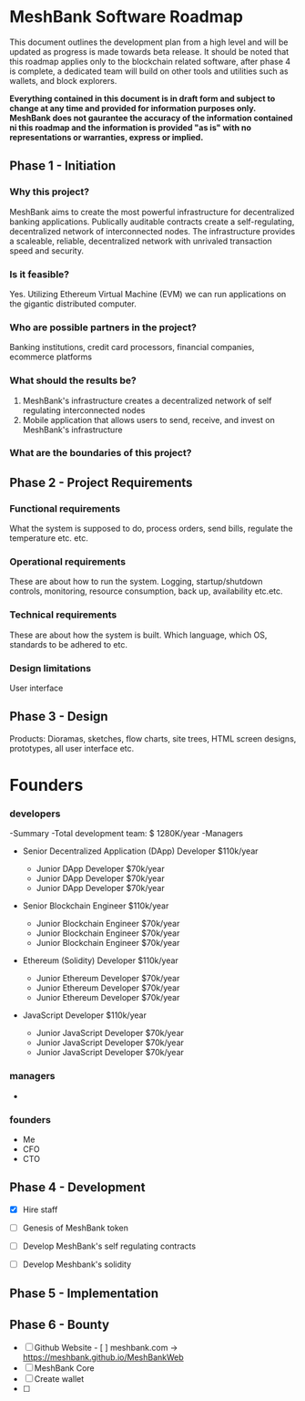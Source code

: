 # MeshBank Software Roadmap
This document outlines the development plan from a high level and will be updated as progress is made towards beta release. It should be noted that this roadmap applies only to the blockchain related software, after phase 4 is complete, a dedicated team will build on other tools and utilities such as wallets, and block explorers.

**Everything contained in this document is in draft form and subject to change at any time and provided for information purposes only. MeshBank does not gaurantee the accuracy of the information contained ni this roadmap and the information is provided "as is" with no representations or warranties, express or implied.**

## Phase 1 - Initiation
### Why this project?
MeshBank aims to create the most powerful infrastructure for decentralized banking applications. Publically auditable contracts create a self-regulating, decentralized network of interconnected nodes. The infrastructure provides a scaleable, reliable, decentralized network with unrivaled transaction speed and security.

### Is it feasible?
Yes. Utilizing Ethereum Virtual Machine (EVM) we can run applications on the gigantic distributed computer. 

### Who are possible partners in the project?
Banking institutions, credit card processors, financial companies, ecommerce platforms

### What should the results be?
1. MeshBank's infrastructure creates a decentralized network of self regulating interconnected nodes
2. Mobile application that allows users to send, receive, and invest on MeshBank's infrastructure

### What are the boundaries of this project?


## Phase 2 - Project Requirements
  
### Functional requirements
What the system is supposed to do, process orders, send bills, regulate the temperature etc. etc.

### Operational requirements
These are about how to run the system. Logging, startup/shutdown controls, monitoring, resource consumption, back up, availability etc.etc.

### Technical requirements
These are about how the system is built. Which language, which OS, standards to be adhered to etc.

### Design limitations
User interface

## Phase 3 - Design
Products:
Dioramas, sketches, flow charts, site trees, HTML screen designs, prototypes, all user interface etc.

# Founders
### developers
-Summary
  -Total development team: $ 1280K/year
  -Managers

- Senior Decentralized Application (DApp) Developer $110k/year
  - Junior DApp Developer $70k/year
  - Junior DApp Developer $70k/year
  - Junior DApp Developer $70k/year
  
- Senior Blockchain Engineer $110k/year
  - Junior Blockchain Engineer $70k/year
  - Junior Blockchain Engineer $70k/year
  - Junior Blockchain Engineer $70k/year
  
- Ethereum (Solidity) Developer $110k/year
  - Junior Ethereum Developer $70k/year
  - Junior Ethereum Developer $70k/year
  - Junior Ethereum Developer $70k/year
 
- JavaScript Developer $110k/year
  - Junior JavaScript Developer $70k/year
  - Junior JavaScript Developer $70k/year
  - Junior JavaScript Developer $70k/year
### managers
- 
### founders
- Me
- CFO
- CTO


## Phase 4 - Development
- [x] Hire staff
- [ ] Genesis of MeshBank token
- [ ] Develop MeshBank's self regulating contracts
- [ ] Develop Meshbank's solidity


## Phase 5 - Implementation

## Phase 6 - Bounty
- [ ] Github Website
      - [ ] meshbank.com -> https://meshbank.github.io/MeshBankWeb
- [ ] MeshBank Core 
- [ ] Create wallet
- [ ] 
